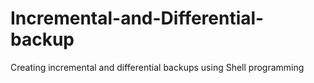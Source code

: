 # Incremental-and-Differential-backup
Creating incremental and differential backups using Shell programming
